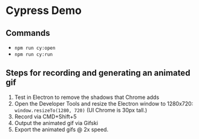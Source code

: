# Cypress Demo

## Commands
- `npm run cy:open`
- `npm run cy:run`

## Steps for recording and generating an animated gif
1. Test in Electron to remove the shadows that Chrome adds
2. Open the Developer Tools and resize the Electron window to 1280x720: `window.resizeTo(1280, 720)` (UI Chrome is 30px tall.)
3. Record via CMD+Shift+5
4. Output the animated gif via Gifski
5. Export the animated gifs @ 2x speed.
